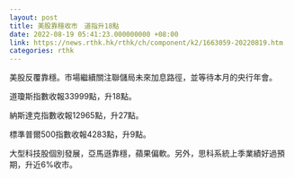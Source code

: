 ```yaml
---
layout: post
title: 美股靠穩收市　道指升18點
date: 2022-08-19 05:41:23.000000000 +08:00
link: https://news.rthk.hk/rthk/ch/component/k2/1663059-20220819.htm
categories: rthk
---
```


美股反覆靠穩。市場繼續關注聯儲局未來加息路徑，並等待本月的央行年會。

道瓊斯指數收報33999點，升18點。

納斯達克指數收報12965點，升27點。

標準普爾500指數收報4283點，升9點。

大型科技股個別發展，亞馬遜靠穩，蘋果偏軟。另外，思科系統上季業績好過預期，升近6%收市。
